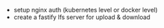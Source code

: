 - setup nginx auth (kubernetes level or docker level)
- create a fastify lfs server for upload & download
